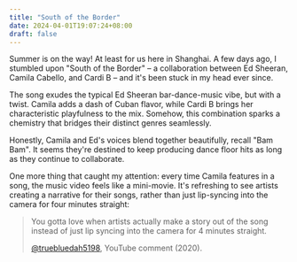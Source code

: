 ```yaml
---
title: "South of the Border"
date: 2024-04-01T19:07:24+08:00
draft: false
---
```


Summer is on the way! At least for us here in Shanghai. A few days ago, I stumbled upon "South of the Border" – a collaboration between Ed Sheeran, Camila Cabello, and Cardi B – and it's been stuck in my head ever since.

The song exudes the typical Ed Sheeran bar-dance-music vibe, but with a twist. Camila adds a dash of Cuban flavor, while Cardi B brings her characteristic playfulness to the mix. Somehow, this combination sparks a chemistry that bridges their distinct genres seamlessly.

Honestly, Camila and Ed's voices blend together beautifully, recall "Bam Bam". It seems they're destined to keep producing dance floor hits as long as they continue to collaborate.

One more thing that caught my attention: every time Camila features in a song, the music video feels like a mini-movie. It's refreshing to see artists creating a narrative for their songs, rather than just lip-syncing into the camera for four minutes straight:

> You gotta love when artists actually make a story out of the song instead of just lip syncing into the camera for 4 minutes straight.
>
> [@truebluedah5198](https://www.youtube.com/@truebluedah5198), YouTube comment (2020).
